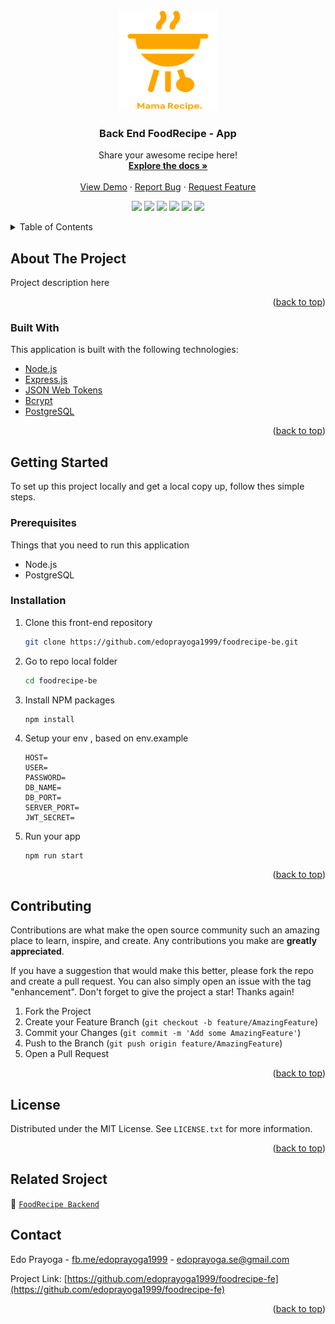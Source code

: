 <div id="top"></div>
<!-- PROJECT LOGO -->
<br />
<div align="center">
  <a href="https://github.com/edoprayoga1999/foodrecipe-fe/">
    <img src="https://raw.githubusercontent.com/edoprayoga1999/foodrecipe-fe/master/screenshots/logo.svg" alt="Logo" width="160" height="160">
  </a>

  <h3 align="center">Back End FoodRecipe - App</h3>

  <p align="center">
    Share your awesome recipe here!
    <br />
    <a href="https://github.com/edoprayoga1999/foodrecipe-be/"><strong>Explore the docs »</strong></a>
    <br />
    <br />
    <a href="https://foodrecipe-backend.herokuapp.com/">View Demo</a>
    ·
    <a href="https://github.com/edoprayoga1999/foodrecipe-be/issues">Report Bug</a>
    ·
    <a href="https://github.com/edoprayoga1999/foodrecipe-be/issues">Request Feature</a>
    <br />
    <p align="center">
    <a href="https://reactjs.org/"><img src="https://img.shields.io/github/package-json/dependency-version/edoprayoga1999/foodrecipe-be/express?color=orange"></a>
    <a href="https://reactjs.org/"><img src="https://img.shields.io/github/package-json/dependency-version/edoprayoga1999/foodrecipe-be/jsonwebtoken?color=orange"></a>
    <a href="https://reactjs.org/"><img src="https://img.shields.io/github/package-json/dependency-version/edoprayoga1999/foodrecipe-be/bcrypt?color=orange"></a>
    <a href="https://reactjs.org/"><img src="https://img.shields.io/github/package-json/dependency-version/edoprayoga1999/foodrecipe-be/multer?color=orange"></a>
    <a href="https://reactjs.org/"><img src="https://img.shields.io/github/package-json/dependency-version/edoprayoga1999/foodrecipe-be/pg?color=orange"></a>
    <img src="https://img.shields.io/github/license/edoprayoga1999/foodrecipe-be?color=orange">
    </p>
  </p>
</div>

<!-- TABLE OF CONTENTS -->

<details>
  <summary>Table of Contents</summary>
  <ol>
    <li>
      <a href="#about-the-project">About The Project</a>
      <ul>
        <li><a href="#built-with">Built With</a></li>
      </ul>
    </li>
    <li>
      <a href="#getting-started">Getting Started</a>
      <ul>
        <li><a href="#prerequisites">Prerequisites</a></li>
        <li><a href="#installation">Installation</a></li>
      </ul>
    </li>
    <li><a href="#contributing">Contributing</a></li>
    <li><a href="#license">License</a></li>
    <li><a href="#contact">Contact</a></li>
  </ol>
</details>



<!-- ABOUT THE PROJECT -->
## About The Project

Project description here

<p align="right">(<a href="#top">back to top</a>)</p>



### Built With

This application is built with the following technologies:

* [Node.js](https://reactjs.org/)
* [Express.js](https://reactjs.org/)
* [JSON Web Tokens](https://axios-http.com)
* [Bcrypt](https://redux.js.org/)
* [PostgreSQL](https://getbootstrap.com)

<p align="right">(<a href="#top">back to top</a>)</p>



<!-- GETTING STARTED -->
## Getting Started

To set up this project locally and get a local copy up, follow thes simple steps.

### Prerequisites

Things that you need to run this application
* Node.js
* PostgreSQL
  
### Installation

1. Clone this front-end repository
   ```sh
   git clone https://github.com/edoprayoga1999/foodrecipe-be.git
   ```
2. Go to repo local folder
   ```sh
   cd foodrecipe-be
   ```
3. Install NPM packages
   ```sh
   npm install
   ```
4. Setup your env , based on env.example
   ```
   HOST=
   USER=
   PASSWORD=
   DB_NAME=
   DB_PORT=
   SERVER_PORT=
   JWT_SECRET=
   ```
5. Run your app
   ```
   npm run start
   ```
<p align="right">(<a href="#top">back to top</a>)</p>

<!-- CONTRIBUTING -->
## Contributing

Contributions are what make the open source community such an amazing place to learn, inspire, and create. Any contributions you make are **greatly appreciated**.

If you have a suggestion that would make this better, please fork the repo and create a pull request. You can also simply open an issue with the tag "enhancement".
Don't forget to give the project a star! Thanks again!

1. Fork the Project
2. Create your Feature Branch (`git checkout -b feature/AmazingFeature`)
3. Commit your Changes (`git commit -m 'Add some AmazingFeature'`)
4. Push to the Branch (`git push origin feature/AmazingFeature`)
5. Open a Pull Request

<p align="right">(<a href="#top">back to top</a>)</p>



<!-- LICENSE -->
## License

Distributed under the MIT License. See `LICENSE.txt` for more information.

<p align="right">(<a href="#top">back to top</a>)</p>

## Related Sroject

:rocket: [`FoodRecipe Backend`](https://github.com/edoprayoga1999/foodrecipe-be)

<!-- CONTACT -->
## Contact

Edo Prayoga - [fb.me/edoprayoga1999](https://facebook.com/edoprayoga1999) - edoprayoga.se@gmail.com

Project Link: [https://github.com/edoprayoga1999/foodrecipe-fe](https://github.com/edoprayoga1999/foodrecipe-fe)

<p align="right">(<a href="#top">back to top</a>)</p>
